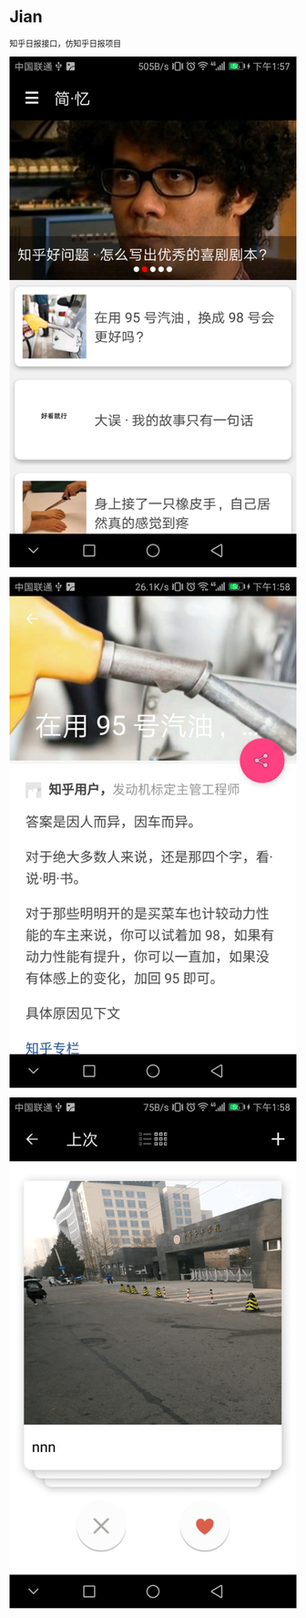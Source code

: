 # Jian
知乎日报接口，仿知乎日报项目


![img](https://github.com/xx1994/Jian/raw/master/ScreenShot/1.png)

![img](https://github.com/xx1994/Jian/raw/master/ScreenShot/2.png)

![img](https://github.com/xx1994/Jian/raw/master/ScreenShot/3.png)

